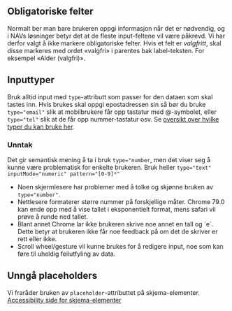 ## Obligatoriske felter

Normalt ber man bare brukeren oppgi informasjon når det er nødvendig, og i NAVs løsninger betyr det at de fleste input-feltene vil være påkrevd. Vi har derfor valgt å ikke markere obligatoriske felter. Hvis et felt er _valgfritt_, skal disse markeres med ordet «valgfri» i parentes bak label-teksten. For eksempel «Alder (valgfri)».

## Inputtyper

Bruk alltid input med `type`-attributt som passer for den dataen som skal tastes inn. Hvis brukes skal oppgi epostadressen sin så bør du bruke `type="email"` slik at mobilbrukere får opp tastatur med @-symbolet, eller `type="tel"` slik at de får opp nummer-tastatur osv. Se [oversikt over hvilke typer du kan bruke her](https://developer.mozilla.org/en-US/docs/Web/HTML/Element/input#<input>_types).


### Unntak

Det gir semantisk mening å ta i bruk `type="number`, men det viser seg å kunne være problematisk for enkelte brukeren.
Bruk heller ` type="text" inputMode="numeric" pattern="[0-9]*" `
- Noen skjermlesere har problemer med å tolke og skjønne bruken av `type="number"`.
- Nettlesere formaterer større nummer på forskjellige måter. Chrome 79.0 kan ende opp med å vise tallet i eksponentielt format, mens safari vil prøve å runde ned tallet.
- Blant annet Chrome lar ikke brukeren skrive noe annet en tall og ´e´. Dette betyr at brukeren ikke får noe feedback på om det de skriver er rett eller ikke.
- Scroll wheel/gesture vil kunne brukes for å redigere input, noe som kan føre til uheldig feilutfyling av data.

## Unngå placeholders

Vi fraråder bruken av `placeholder`-attributtet på skjema-elementer. [Accessibility side for skjema-elementer](/components/skjemagruppe/accessibility)

